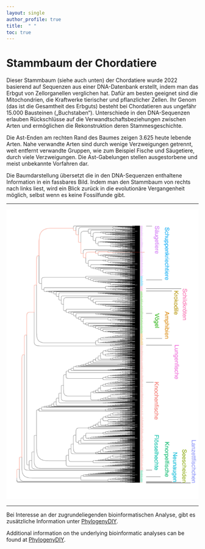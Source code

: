 ```yaml
---
layout: single
author_profile: true
title:  " "
toc: true
---
```


# Stammbaum der Chordatiere

Dieser Stammbaum (siehe auch unten) der Chordatiere wurde 2022 basierend auf Sequenzen aus einer DNA-Datenbank erstellt, indem man das Erbgut von Zellorganellen verglichen hat. Dafür am besten geeignet sind die Mitochondrien, die Kraftwerke tierischer und pflanzlicher Zellen. Ihr Genom (das ist die Gesamtheit des Erbguts) besteht bei Chordatieren aus ungefähr 15.000 Bausteinen („Buchstaben“). Unterschiede in den DNA-Sequenzen erlauben Rückschlüsse auf die Verwandtschaftsbeziehungen zwischen Arten und ermöglichen die Rekonstruktion deren Stammesgeschichte.  

Die Ast-Enden am rechten Rand des Baumes zeigen 3.625 heute lebende Arten. Nahe verwandte Arten sind durch wenige Verzweigungen getrennt, weit entfernt verwandte Gruppen, wie zum Beispiel Fische und Säugetiere, durch viele Verzweigungen. Die Ast-Gabelungen stellen ausgestorbene und meist unbekannte Vorfahren dar.   

Die Baumdarstellung übersetzt die in den DNA-Sequenzen enthaltene Information in ein fassbares Bild. Indem man den Stammbaum von rechts nach links liest, wird ein Blick zurück in die evolutionäre Vergangenheit möglich, selbst wenn es keine Fossilfunde gibt.

* * *

![Baum](datafiles/Tree_rect.jpg)

* * *

Bei Interesse an der zugrundeliegenden bioinformatischen Analyse, gibt es zusätzliche Information unter [PhylogenyDIY](https://github.com/nhmvienna/PhylogenyDIY/README.md).

Additional information on the underlying bioinformatic analyses can be found at [PhylogenyDIY](https://github.com/nhmvienna/PhylogenyDIY/README_en.md).
